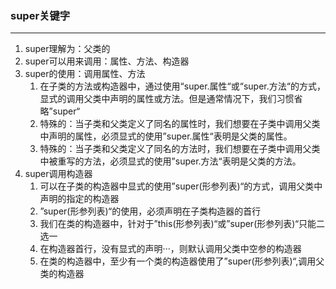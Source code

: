 ###  super关键字

<hr/>

1. super理解为：父类的
2. super可以用来调用：属性、方法、构造器
3. super的使用：调用属性、方法
   1. 在子类的方法或构造器中，通过使用“super.属性“或“super.方法“的方式，显式的调用父类中声明的属性或方法。但是通常情况下，我们习惯省略”super“
   2. 特殊的：当子类和父类定义了同名的属性时，我们想要在子类中调用父类中声明的属性，必须显式的使用”super.属性“表明是父类的属性。
   3. 特殊的：当子类和父类定义了同名的方法时，我们想要在子类中调用父类中被重写的方法，必须显式的使用”super.方法“表明是父类的方法。
4. super调用构造器
   1. 可以在子类的构造器中显式的使用”super(形参列表)“的方式，调用父类中声明的指定的构造器
   2. ”super(形参列表)“的使用，必须声明在子类构造器的首行
   3. 我们在类的构造器中，针对于”this(形参列表)“或”super(形参列表)“只能二选一
   4. 在构造器首行，没有显式的声明···，则默认调用父类中空参的构造器   
   5. 在类的构造器中，至少有一个类的构造器使用了”super(形参列表)“,调用父类的构造器
